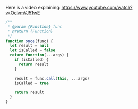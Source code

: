 Here is a video explaining: https://www.youtube.com/watch?v=OclvmVJ51wE

```javascript
/**
 * @param {Function} func
 * @return {Function}
 */
function once(func) {
  let result = null
  let isCalled = false
  return function(...args) {
    if (isCalled) {
      return result
    }

    result = func.call(this, ...args)
    isCalled = true
    
    return result
  }
}
```
